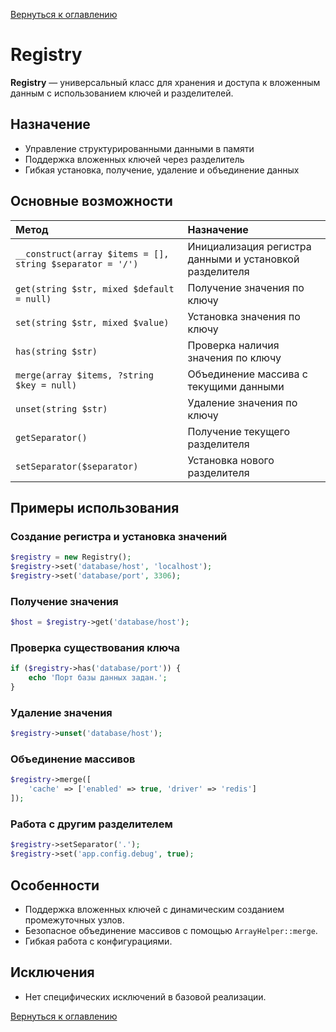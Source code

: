 [Вернуться к оглавлению](../index.md)
# Registry

**Registry** — универсальный класс для хранения и доступа к вложенным данным с использованием ключей и разделителей.

## Назначение

- Управление структурированными данными в памяти
- Поддержка вложенных ключей через разделитель
- Гибкая установка, получение, удаление и объединение данных

## Основные возможности

| Метод | Назначение |
|:------|:-----------|
| `__construct(array $items = [], string $separator = '/')` | Инициализация регистра данными и установкой разделителя |
| `get(string $str, mixed $default = null)` | Получение значения по ключу |
| `set(string $str, mixed $value)` | Установка значения по ключу |
| `has(string $str)` | Проверка наличия значения по ключу |
| `merge(array $items, ?string $key = null)` | Объединение массива с текущими данными |
| `unset(string $str)` | Удаление значения по ключу |
| `getSeparator()` | Получение текущего разделителя |
| `setSeparator($separator)` | Установка нового разделителя |

## Примеры использования

### Создание регистра и установка значений

```php
$registry = new Registry();
$registry->set('database/host', 'localhost');
$registry->set('database/port', 3306);
```

### Получение значения

```php
$host = $registry->get('database/host');
```

### Проверка существования ключа

```php
if ($registry->has('database/port')) {
    echo 'Порт базы данных задан.';
}
```

### Удаление значения

```php
$registry->unset('database/host');
```

### Объединение массивов

```php
$registry->merge([
    'cache' => ['enabled' => true, 'driver' => 'redis']
]);
```

### Работа с другим разделителем

```php
$registry->setSeparator('.');
$registry->set('app.config.debug', true);
```

## Особенности

- Поддержка вложенных ключей с динамическим созданием промежуточных узлов.
- Безопасное объединение массивов с помощью `ArrayHelper::merge`.
- Гибкая работа с конфигурациями.

## Исключения

- Нет специфических исключений в базовой реализации.

[Вернуться к оглавлению](../index.md)

